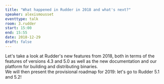 ```yaml
---
title: "What happened in Rudder in 2018 and what's next?"
speaker: alexismousset
eventtype: talk
room: 3.rudder
start: 15:00
end: 15:55
date: 2018-12-29
draft: false
---
```


Let's take a look at Rudder's new features from 2018,
both in terms of the features of versions 4.3 and 5.0
as well as the new documentation and our platform for building and distributing binaries.  
We will then present the provisional roadmap for 2019: let's go to Rudder 5.1 and 5.2!  

